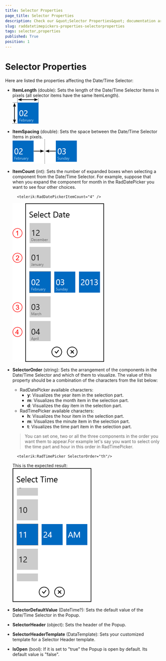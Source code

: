 ```yaml
---
title: Selector Properties
page_title: Selector Properties
description: Check our &quot;Selector Properties&quot; documentation article for RadDatePicker and RadTimePicker for UWP controls.
slug: raddatetimepickers-properties-selectorproperties
tags: selector,properties
published: True
position: 1
---
```


# Selector Properties


Here are listed the properties affecting the Date/Time Selector:

* **ItemLength** (double): Sets the length of the Date/Time Selector Items in pixels (all selector items have the same ItemLength).  
![Item Length](images/ItemLength.png)
* **ItemSpacing** (double): Sets the space between the Date/Time Selector Items in pixels.  
![Item Spacing](images/ItemSpacing.png)
* **ItemCount** (int): Sets the number of expanded boxes when selecting a component from the Date/Time Selector. For example, suppose that when you expand the component for month in the RadDatePicker you want to see four other choices.

		<telerik:RadDatePickerItemCount="4" />

	![Item Count](images/ItemCount.png)
* **SelectorOrder** (string): Sets the arrangement of the components in the Date/Time Selector and which of them to visualize. The value of this property should be a combination of the characters from the list below:
	* RadDatePicker available characters:
		* **y**: Visualizes the year item in the selection part.
		* **m**: Visualizes the month item in the selection part.
		* **d**: Visualizes the day item in the selection part.
	* RadTimePicker available characters:
		* **h**: Visualizes the hour item in the selection part.
		* **m**: Visualizes the minute item in the selection part.
		* **t**: Visualizes the time part item in the selection part.

	>You can set one, two or all the three components in the order you want them to appear.For example let's say you want to select only the time part and hour in this order in RadTimePicker.

		<telerik:RadTimePicker SelectorOrder="th"/>
	
	This is the expected result:  
	![Selector Format](images/selectororder.png)

* **SelectorDefaultValue** (DateTime?): Sets the default value of the Date/Time Selector in the Popup.
* **SelectorHeader** (object): Sets the header of the Popup.
* **SelectorHeaderTemplate** (DataTemplate): Sets your customized template for a Selector Header template.
* **IsOpen** (bool): If it is set to "true" the Popup is open by default. Its default value is "false".